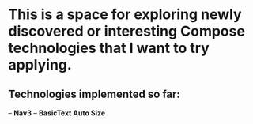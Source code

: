 # This is a space for exploring newly discovered or interesting Compose technologies that I want to try applying.
## Technologies implemented so far:
– **Nav3**
– **BasicText Auto Size**
